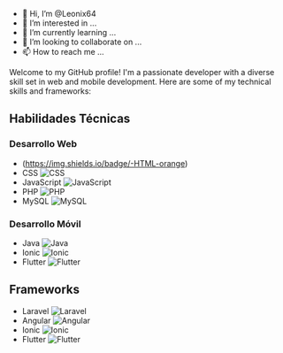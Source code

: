 - 👋 Hi, I’m @Leonix64
- 👀 I’m interested in ...
- 🌱 I’m currently learning ...
- 💞️ I’m looking to collaborate on ...
- 📫 How to reach me ...


Welcome to my GitHub profile! I'm a passionate developer with a diverse skill set in web and mobile development. Here are some of my technical skills and frameworks:

## Habilidades Técnicas

### Desarrollo Web
- (https://img.shields.io/badge/-HTML-orange)
- CSS ![CSS](https://img.shields.io/badge/-CSS-blue)
- JavaScript ![JavaScript](https://img.shields.io/badge/-JavaScript-yellow)
- PHP ![PHP](https://img.shields.io/badge/-PHP-purple)
- MySQL ![MySQL](https://img.shields.io/badge/-MySQL-blue)

### Desarrollo Móvil
- Java ![Java](https://img.shields.io/badge/-Java-red)
- Ionic ![Ionic](https://img.shields.io/badge/-Ionic-blue)
- Flutter ![Flutter](https://img.shields.io/badge/-Flutter-blue)

## Frameworks

- Laravel ![Laravel](https://img.shields.io/badge/-Laravel-red)
- Angular ![Angular](https://img.shields.io/badge/-Angular-red)
- Ionic ![Ionic](https://img.shields.io/badge/-Ionic-blue)
- Flutter ![Flutter](https://img.shields.io/badge/-Flutter-blue)

<!---
Leonix64/Leonix64 is a ✨ special ✨ repository because its `README.md` (this file) appears on your GitHub profile.
You can click the Preview link to take a look at your changes.
--->
